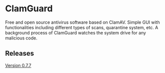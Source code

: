 # ClamGuard
Free and open source antivirus software based on ClamAV.
Simple GUI with functionalities including different types of scans, quarantine system, etc.
A background process of ClamGuard watches the system drive for any malicious code.  

## Releases
[Version 0.7.7](https://sourceforge.net/projects/clamguard/)
